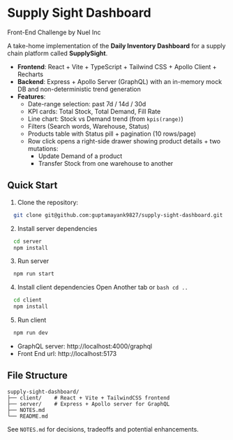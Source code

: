 # Supply Sight Dashboard

Front-End Challenge by Nuel Inc

A take-home implementation of the **Daily Inventory Dashboard** for a supply chain platform called **SupplySight**.

- **Frontend**: React + Vite + TypeScript + Tailwind CSS + Apollo Client + Recharts
- **Backend**: Express + Apollo Server (GraphQL) with an in-memory mock DB and non-deterministic trend generation
- **Features**:
  - Date-range selection: past 7d / 14d / 30d
  - KPI cards: Total Stock, Total Demand, Fill Rate
  - Line chart: Stock vs Demand trend (from `kpis(range)`)
  - Filters (Search words, Warehouse, Status)
  - Products table with Status pill + pagination (10 rows/page)
  - Row click opens a right-side drawer showing product details + two mutations:
    - Update Demand of a product
    - Transfer Stock from one warehouse to another

## Quick Start

1. Clone the repository:
  ```bash
    git clone git@github.com:guptamayank9827/supply-sight-dashboard.git
  ```

2. Install server dependencies
  ```bash
    cd server
    npm install
  ```

3. Run server
  ```bash
    npm run start
  ```

4. Install client dependencies
  Open Another tab or ```bash cd .. ```
  ```bash
    cd client
    npm install
  ```

5. Run client
  ```bash
    npm run dev
  ```

- GraphQL server: http://localhost:4000/graphql
- Front End url: http://localhost:5173

## File Structure
```
supply-sight-dashboard/
├── client/    # React + Vite + TailwindCSS frontend
├── server/    # Express + Apollo server for GraphQL
├── NOTES.md
└── README.md
```

See `NOTES.md` for decisions, tradeoffs and potential enhancements.